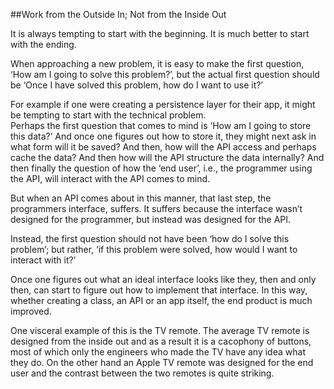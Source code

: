 ##Work from the Outside In; Not from the Inside Out

It is always tempting to start with the beginning. It is much better to start with the ending.

When approaching a new problem, it is easy to make the first question, ‘How am I going to solve this problem?’, but the actual 
first question should be ‘Once I have solved this problem, how do I want to use it?’

For example if one were creating a persistence layer for their app, it might be tempting to start with the technical problem.  
Perhaps the first question that comes to mind is ‘How am I going to store this data?’  And once one figures out how to store 
it, they might next ask in what form will it be saved? And then, how will the API access and perhaps cache the data? And then 
how will the API structure the data internally? And then finally the question of how the ‘end user’, i.e., the programmer 
using the API, will interact with the API comes to mind.

But when an API comes about in this manner, that last step, the programmers interface, suffers. It suffers because the 
interface wasn’t designed for the programmer, but instead was designed for the API.

Instead, the first question should not have been ‘how do I solve this problem’; but rather, ‘if this problem were solved, how 
would I want to interact with it?’

Once one figures out what an ideal interface looks like they, then and only then, can start to figure out how to implement 
that interface. In this way, whether creating a class, an API or an app itself, the end product is much improved.

One visceral example of this is the TV remote. The average TV remote is designed from the inside out and as a result it is a 
cacophony of buttons, most of which only the engineers who made the TV have any idea what they do. On the other hand an Apple 
TV remote was designed for the end user and the contrast between the two remotes is quite striking.
